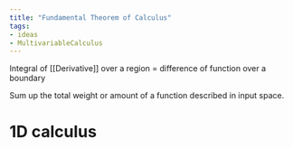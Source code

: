 ```yaml
---
title: "Fundamental Theorem of Calculus"
tags:
- ideas 
- MultivariableCalculus
---
```



Integral of [[Derivative]] over a region = difference of function over a boundary

Sum up the total weight or amount of a function described in input space.

# 1D calculus
